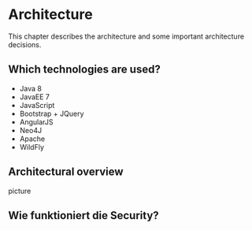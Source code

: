 # Architecture

This chapter describes the architecture and some important architecture decisions.

## Which technologies are used?

* Java 8
* JavaEE 7 
* JavaScript
* Bootstrap + JQuery
* AngularJS
* Neo4J
* Apache
* WildFly

## Architectural overview
picture

## Wie funktioniert die Security?
